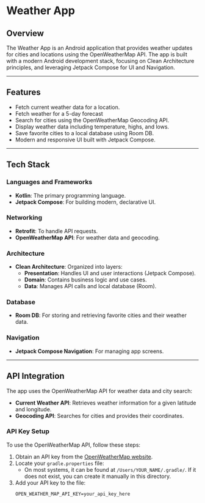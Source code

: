 # Weather App

## Overview
The Weather App is an Android application that provides weather updates for cities and locations using the OpenWeatherMap API. The app is built with a modern Android development stack, focusing on Clean Architecture principles, and leveraging Jetpack Compose for UI and Navigation.

---

## Features
- Fetch current weather data for a location.
- Fetch weather for a 5-day forecast
- Search for cities using the OpenWeatherMap Geocoding API.
- Display weather data including temperature, highs, and lows.
- Save favorite cities to a local database using Room DB.
- Modern and responsive UI built with Jetpack Compose.

---

## Tech Stack

### **Languages and Frameworks**
- **Kotlin**: The primary programming language.
- **Jetpack Compose**: For building modern, declarative UI.

### **Networking**
- **Retrofit**: To handle API requests.
- **OpenWeatherMap API**: For weather data and geocoding.

### **Architecture**
- **Clean Architecture**: Organized into layers:
  - **Presentation**: Handles UI and user interactions (Jetpack Compose).
  - **Domain**: Contains business logic and use cases.
  - **Data**: Manages API calls and local database (Room).

### **Database**
- **Room DB**: For storing and retrieving favorite cities and their weather data.

### **Navigation**
- **Jetpack Compose Navigation**: For managing app screens.

---

## API Integration

The app uses the OpenWeatherMap API for weather data and city search:
- **Current Weather API**: Retrieves weather information for a given latitude and longitude.
- **Geocoding API**: Searches for cities and provides their coordinates.

### API Key Setup
To use the OpenWeatherMap API, follow these steps:
1. Obtain an API key from the [OpenWeatherMap website](https://openweathermap.org/api).
2. Locate your `gradle.properties` file:
   - On most systems, it can be found at `/Users/YOUR_NAME/.gradle/`. If it does not exist, you can create it manually in this directory.
3. Add your API key to the file:
   ```properties
   OPEN_WEATHER_MAP_API_KEY=your_api_key_here

